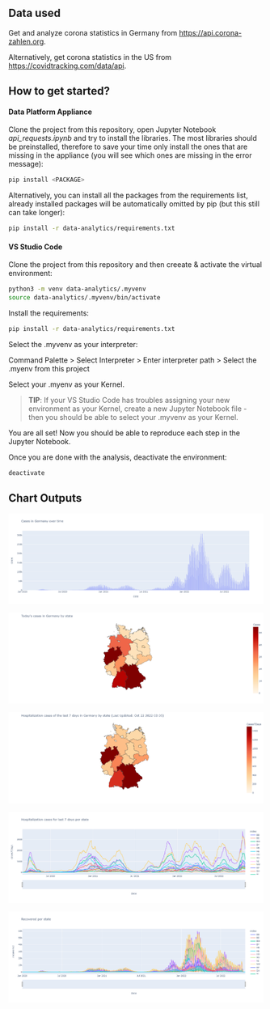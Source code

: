 ## Data used

Get and analyze corona statistics in Germany from https://api.corona-zahlen.org.

Alternatively, get corona statistics in the US from https://covidtracking.com/data/api.

## How to get started?

#### Data Platform Appliance

Clone the project from this repository, open Jupyter Notebook *api_requests.ipynb* and try to install the libraries. The most libraries should be preinstalled, therefore to save your time only install the ones that are missing in the appliance (you will see which ones are missing in the error message):

```bash
pip install <PACKAGE>
```

Alternatively, you can install all the packages from the requirements list, already installed packages will be automatically omitted by pip (but this still can take longer):

```bash
pip install -r data-analytics/requirements.txt
```

#### VS Studio Code

Clone the project from this repository and then creeate & activate the virtual environment:

```bash
python3 -m venv data-analytics/.myvenv
source data-analytics/.myvenv/bin/activate
```

Install the requirements:

```bash
pip install -r data-analytics/requirements.txt
```

Select the .myvenv as your interpreter:

Command Palette > Select Interpreter > Enter interpreter path > Select the .myenv from this project

Select your .myenv as your Kernel.

> **TIP**: If your VS Studio Code has troubles assigning your new environment as your Kernel, create a new Jupyter Notebook file - then you should be able to select your .myvenv as your Kernel.

You are all set! Now you should be able to reproduce each step in the Jupyter Notebook.

Once you are done with the analysis, deactivate the environment:

```bash
deactivate
```

## Chart Outputs

![Cases](/assets/charts/cases.png)

![Cases by State](/assets/charts/cases_by_state.png)

![Hospitalization Cases by State](/assets/charts/hospitalization7days_by_state.png)

![Historic Hospitalization Cases by State](/assets/charts/hospitalization7days_by_state_history.png)

![Recovered by State](/assets/charts/recovered_by_state_history.png)


